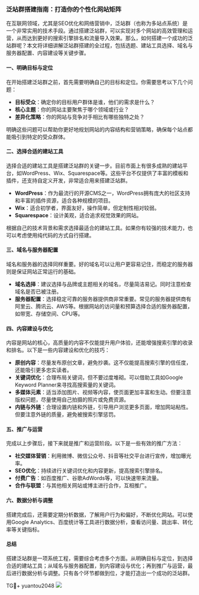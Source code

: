 ### 泛站群搭建指南：打造你的个性化网站矩阵

在互联网领域，尤其是SEO优化和网络营销中，泛站群（也称为多站点系统）是一个非常实用的技术手段。通过搭建泛站群，可以实现对多个网站的高效管理和运营，从而达到更好的搜索引擎排名和流量导入效果。那么，如何搭建一个成功的泛站群呢？本文将详细讲解泛站群搭建的全过程，包括选题、建站工具选择、域名与服务器配置、内容建设等关键步骤。

#### 一、明确目标与定位

在开始搭建泛站群之前，首先需要明确自己的目标和定位。你需要思考以下几个问题：

- **目标受众**：确定你的目标用户群体是谁，他们的需求是什么？
- **核心主题**：你的网站主要聚焦于哪个领域或行业？
- **差异化策略**：你的网站与竞争对手相比有哪些独特之处？

明确这些问题可以帮助你更好地规划网站的内容结构和营销策略，确保每个站点都能吸引到特定的受众群体。

#### 二、选择合适的建站工具

选择合适的建站工具是搭建泛站群的关键一步。目前市面上有很多成熟的建站平台，如WordPress、Wix、Squarespace等。这些平台不仅提供了丰富的模板和插件，还支持自定义开发，非常适合用来搭建泛站群。

- **WordPress**：作为最流行的开源CMS之一，WordPress拥有庞大的社区支持和丰富的插件资源，适合各种规模的项目。
- **Wix**：适合初学者，界面友好，操作简单，但定制性相对较弱。
- **Squarespace**：设计美观，适合追求视觉效果的网站。

根据自己的技术背景和需求选择最适合的建站工具。如果你有较强的技术能力，也可以考虑使用纯代码的方式自行搭建。

#### 三、域名与服务器配置

域名和服务器的选择同样重要。好的域名可以让用户更容易记住，而稳定的服务器则是保证网站正常运行的基础。

- **域名选择**：建议选择与品牌或主题相关的域名，尽量简洁易记。同时注意检查域名是否已被注册。
- **服务器配置**：选择稳定可靠的服务器提供商非常重要。常见的服务器提供商有阿里云、腾讯云、AWS等。根据网站的访问量和预算选择合适的服务器配置，如带宽、存储空间、CPU等。

#### 四、内容建设与优化

内容是网站的核心，高质量的内容不仅能提升用户体验，还能增强搜索引擎的收录和排名。以下是一些内容建设和优化的技巧：

- **原创内容**：尽量发布原创文章，避免抄袭。这不仅能提高搜索引擎的信任度，还能吸引更多忠实读者。
- **关键词优化**：合理布局关键词，但不要过度堆砌。可以借助工具如Google Keyword Planner来寻找高搜索量的关键词。
- **多媒体元素**：适当添加图片、视频等内容，使页面更加丰富和生动。但要注意版权问题，尽量使用自己拍摄的照片或免费资源。
- **内链与外链**：合理设置内链和外链，引导用户浏览更多页面，增加网站粘性。但要注意外链的质量，避免被搜索引擎惩罚。

#### 五、推广与运营

完成以上步骤后，接下来就是推广和运营阶段。以下是一些有效的推广方法：

- **社交媒体营销**：利用微博、微信公众号、抖音等社交平台进行宣传，增加曝光率。
- **SEO优化**：持续进行关键词优化和内容更新，提高搜索引擎排名。
- **付费广告**：如百度推广、谷歌AdWords等，可以快速带来流量。
- **合作与联盟**：与其他相关网站或博主进行合作，互相推广。

#### 六、数据分析与调整

搭建完成后，还需要定期分析数据，了解用户行为和偏好，不断优化网站。可以使用Google Analytics、百度统计等工具进行数据分析，查看访问量、跳出率、转化率等关键指标。

#### 总结

搭建泛站群是一项系统工程，需要综合考虑多个方面。从明确目标与定位，到选择合适的建站工具；从域名与服务器配置，到内容建设与优化；再到推广与运营，最后进行数据分析与调整。只有各个环节都做到位，才能打造出一个成功的泛站群。

TG💪+ yuantou2048  ![](https://github.com/user-attachments/assets/42a5a4a5-fea9-4a1d-8aa0-73e57e430cca)
